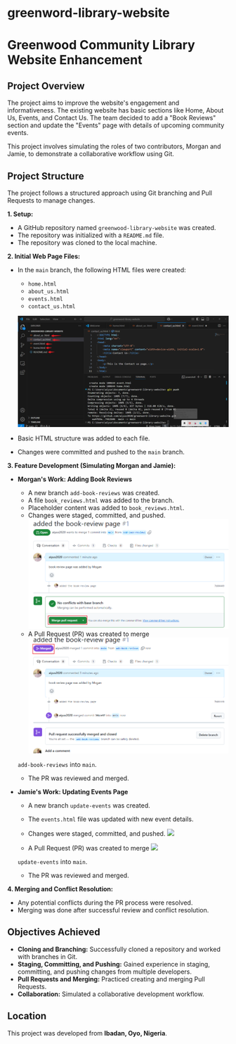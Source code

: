 # greenword-library-website
# Greenwood Community Library Website Enhancement

 

## Project Overview

The project aims to improve the website's engagement and informativeness. The existing website has basic sections like Home, About Us, Events, and Contact Us. The team decided to add a "Book Reviews" section and update the "Events" page with details of upcoming community events.

This project involves simulating the roles of two contributors, Morgan and Jamie, to demonstrate a collaborative workflow using Git.

## Project Structure

The project follows a structured approach using Git branching and Pull Requests to manage changes.

**1. Setup:**

   - A GitHub repository named `greenwood-library-website` was created.
   - The repository was initialized with a `README.md` file.
   - The repository was cloned to the local machine.

**2. Initial Web Page Files:**

   - In the `main` branch, the following HTML files were created:
     - `home.html`
     - `about_us.html`
     - `events.html`
     - `contact_us.html`

     ![all files](./img/files.png)
   - Basic HTML structure was added to each file.
   - Changes were committed and pushed to the `main` branch.

**3. Feature Development (Simulating Morgan and Jamie):**

   - **Morgan's Work: Adding Book Reviews**
     - A new branch `add-book-reviews` was created.
     - A file `book_reviews.html` was added to the branch.
     - Placeholder content was added to `book_reviews.html`.
     - Changes were staged, committed, and pushed.
     ![](./img/merge.png)
     - A Pull Request (PR) was created to merge 
          ![](./img/merged.png)

     `add-book-reviews` into `main`.
     - The PR was reviewed and merged.

   - **Jamie's Work: Updating Events Page**
     - A new branch `update-events` was created.
     - The `events.html` file was updated with new event details.
     - Changes were staged, committed, and pushed.
          ![](./img/jamie%20merge%20request.png.png)

     - A Pull Request (PR) was created to merge
        ![](./img/jamie%20merged.png.png)

      `update-events` into `main`.
     - The PR was reviewed and merged.

**4. Merging and Conflict Resolution:**

   - Any potential conflicts during the PR process were resolved.
   - Merging was done after successful review and conflict resolution.

## Objectives Achieved

* **Cloning and Branching:** Successfully cloned a repository and worked with branches in Git.
* **Staging, Committing, and Pushing:** Gained experience in staging, committing, and pushing changes from multiple developers.
* **Pull Requests and Merging:** Practiced creating and merging Pull Requests.
* **Collaboration:** Simulated a collaborative development workflow.

## Location

This project was developed from **Ibadan, Oyo, Nigeria**.